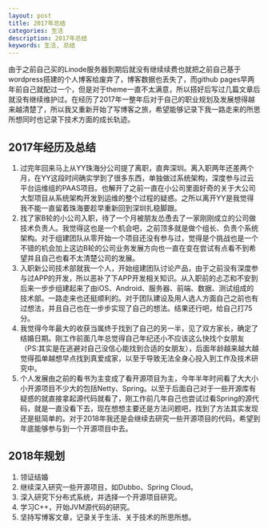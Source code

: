 ```yaml
---
layout: post
title: 2017年总结
categories: 生活
description: 2017年总结
keywords: 生活, 总结
---
```


由于之前自己买的Linode服务器到期后就没有继续续费也就把之前自己基于wordpress搭建的个人博客给废弃了，博客数据也丢失了，而github pages早两年前自己就配过一个，但是对于theme一直不太满意，所以搭好后写过几篇文章后就没有继续维护过。在经历了2017年一整年后对于自己的职业规划及发展想得越来越清楚了，所以我又重新开始了写博客之旅，希望能够记录下我一路走来的所思所想同时也记录下技术方面的成长轨迹。

## 2017年经历及总结

1. 过完年回来马上从YY珠海分公司提了离职，直奔深圳。离入职两年还差两个月，在YY这段时间确实学到了很多东西，单独做过系统架构，深度参与过云平台运维组的PAAS项目。也解开了之前一直在小公司里面好奇的关于大公司大型项目从系统架构开发到运维的整个过程的疑惑。之所以离开YY是我觉得我不能一直留着珠海要趁早重新回到深圳扎稳脚跟。
2. 找了家B轮的小公司入职，待了一个月被朋友怂恿去了一家刚刚成立的公司做技术负责人。我觉得这也是一个机会吧，之前顶多就是做个组长、负责个系统架构。对于组建团队从零开始一个项目还没有参与过，觉得是个挑战也是一个不错的机会加上这边B轮的公司业务发展方向也一直在变在尝试有点看不到希望并且自己也看不太清楚公司的发展。
3. 入职新公司技术部就我一个人，开始组建团队讨论产品，由于之前没有深度参与过APP的开发，所以恶补了下APP开发相关知识。从入职前的忐忑和不安到后来一步步组建起来了由iOS、Android、服务器、前端、数据、测试组成的技术部。一路走来也还挺顺利的。对于团队建设及用人选人方面自己之前也有过想法，并且自己也在一步步实现了自己的想法。结果还行吧，给自己打75分。
4. 我觉得今年最大的收获当属终于找到了自己的另一半，见了双方家长，确定了结婚日期。刚工作前面几年总觉得自己年纪还小不应该这么快找个女朋友（PS:其实是在逃避对自己没信心能找到合适的女朋友），后面年龄越来越大越觉得孤单越想早点找到真爱成家，以至于导致无法全身心投入到工作及技术研究中。
5. 个人发展由之前的看书为主变成了看开源项目为主，今年半年时间看了大大小小开源项目不少大的包括Netty、Spring。以至于后面自己对于一些开源库有疑惑的就直接拿起源代码就看了，刚工作前几年自己也尝试过看Spring的源代码，就是一直没看下去，现在想想主要还是方法问题吧，找到了方法其实发现还是挺简单的。对于2018年我还是会继续去研究一些开源项目的代码，希望到年底能够参与到一个开源项目中去。

## 2018年规划

1. 领证结婚
2. 继续深入研究一些开源项目，如Dubbo、Spring Cloud。
3. 深入研究下分布式系统，并选择一个开源项目研究。
4. 学习C++，开始JVM源代码的研究。
5. 坚持写博客文章，记录关于生活、关于技术的所思所想。
